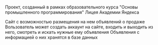 Проект, созданный в рамках образовательного курса
"Основы промышленного программирования" Лицея Академии Яндекса

Сайт с возможностью размещения на нем объявлений о продаже
Вользователь может создать аккаунт на сайте, входить и выходить из него, смотреть и искать нужные ему объявления
Объявления с информацией о них хранятся в базе данных


